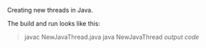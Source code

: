 Creating new threads in Java.

The build and run looks like this:
> javac NewJavaThread.java
> java NewJavaThread
*output code*
